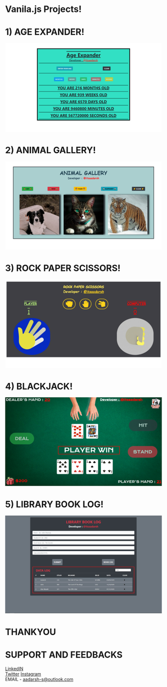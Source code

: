 # Vanila.js Projects!  
# 1) AGE EXPANDER!  
![](img/ae.png)  
# 2) ANIMAL GALLERY!
![](img/ag.png)
# 3) ROCK PAPER SCISSORS!  
![](img/rps.png)  
# 4) BLACKJACK!
![](img/bj.png) 
# 5) LIBRARY BOOK LOG!
![](img/liblog.JPG) 
# THANKYOU
# SUPPORT AND FEEDBACKS
[LinkedIN](www.linkedin.com/in/itsaadarsh/ "Linkedin")  
[Twitter](www.twitter.com/itsaadarsh_ "Twitter")
[Instagram](www.instagram.com/itsaadarsh/ "@itsaadarsh")  
EMAIL - aadarsh-s@outlook.com

